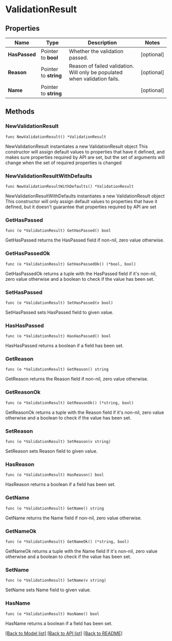 # ValidationResult

## Properties

Name | Type | Description | Notes
------------ | ------------- | ------------- | -------------
**HasPassed** | Pointer to **bool** | Whether the validation passed. | [optional] 
**Reason** | Pointer to **string** | Reason of failed validation. Will only be populated when validation fails.  | [optional] 
**Name** | Pointer to **string** |  | [optional] 

## Methods

### NewValidationResult

`func NewValidationResult() *ValidationResult`

NewValidationResult instantiates a new ValidationResult object
This constructor will assign default values to properties that have it defined,
and makes sure properties required by API are set, but the set of arguments
will change when the set of required properties is changed

### NewValidationResultWithDefaults

`func NewValidationResultWithDefaults() *ValidationResult`

NewValidationResultWithDefaults instantiates a new ValidationResult object
This constructor will only assign default values to properties that have it defined,
but it doesn't guarantee that properties required by API are set

### GetHasPassed

`func (o *ValidationResult) GetHasPassed() bool`

GetHasPassed returns the HasPassed field if non-nil, zero value otherwise.

### GetHasPassedOk

`func (o *ValidationResult) GetHasPassedOk() (*bool, bool)`

GetHasPassedOk returns a tuple with the HasPassed field if it's non-nil, zero value otherwise
and a boolean to check if the value has been set.

### SetHasPassed

`func (o *ValidationResult) SetHasPassed(v bool)`

SetHasPassed sets HasPassed field to given value.

### HasHasPassed

`func (o *ValidationResult) HasHasPassed() bool`

HasHasPassed returns a boolean if a field has been set.

### GetReason

`func (o *ValidationResult) GetReason() string`

GetReason returns the Reason field if non-nil, zero value otherwise.

### GetReasonOk

`func (o *ValidationResult) GetReasonOk() (*string, bool)`

GetReasonOk returns a tuple with the Reason field if it's non-nil, zero value otherwise
and a boolean to check if the value has been set.

### SetReason

`func (o *ValidationResult) SetReason(v string)`

SetReason sets Reason field to given value.

### HasReason

`func (o *ValidationResult) HasReason() bool`

HasReason returns a boolean if a field has been set.

### GetName

`func (o *ValidationResult) GetName() string`

GetName returns the Name field if non-nil, zero value otherwise.

### GetNameOk

`func (o *ValidationResult) GetNameOk() (*string, bool)`

GetNameOk returns a tuple with the Name field if it's non-nil, zero value otherwise
and a boolean to check if the value has been set.

### SetName

`func (o *ValidationResult) SetName(v string)`

SetName sets Name field to given value.

### HasName

`func (o *ValidationResult) HasName() bool`

HasName returns a boolean if a field has been set.


[[Back to Model list]](../README.md#documentation-for-models) [[Back to API list]](../README.md#documentation-for-api-endpoints) [[Back to README]](../README.md)


